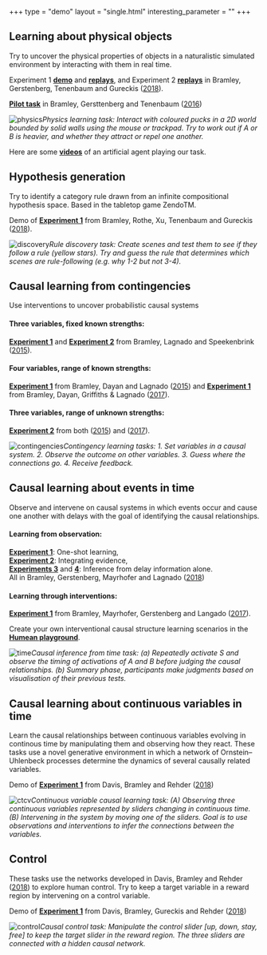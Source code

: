+++
type =  "demo"
layout = "single.html"
interesting_parameter = ""
+++

## Learning about physical objects

Try to uncover the physical properties of objects in a naturalistic simulated environment by interacting with them in real time.  

 
Experiment 1  [**demo**](https://neilrbramley.com/experiments/apl/e1/demo.html) and [**replays**](https://neilrbramley.com/experiments/apl/e1/replays.html), and 
Experiment 2 [**replays**](https://neilrbramley.com/experiments/apl/e2/replays.html) 
in Bramley, Gerstenberg, Tenenbaum and Gureckis ([2018](../pdfs/bramley2018physics.pdf)).  

[**Pilot task**](http://www.ucl.ac.uk/lagnado-lab/experiments/neil/apl/exp_1/demo.html) in Bramley, Gersttenberg and Tenenbaum ([2016](../pdfs/bramley2016natural))  


![**physics**](../img/tasks/physics.jpg)*Physics learning task: Interact with coloured pucks in a 2D world bounded by solid walls using the mouse or trackpad.  Try to work out if A or B is heavier, and whether they attract or repel one another.*

Here are some [**videos**](https://github.com/allenlsj/physics_world_rl/tree/master/sample_videos) of an artificial agent playing our task.

## Hypothesis generation

Try to identify a category rule drawn from an infinite compositional hypothesis space.  Based in the tabletop game ZendoTM.

Demo of [**Experiment 1**](https://neilrbramley.com/experiments/zendo/main.html) from Bramley, Rothe, Xu, Tenenbaum and Gureckis ([2018](../pdfs/bramley2018zendo.pdf)).

![discovery](../img/tasks/discovery.jpg)*Rule discovery task:   Create scenes and test them to see if they follow a rule (yellow stars).  Try and guess the rule that determines which scenes are rule-following (e.g. why 1-2 but not 3-4).*

## Causal learning from contingencies

Use interventions to uncover probabilistic causal systems

#### Three variables, fixed known strengths:
[**Experiment 1**](https://www.ucl.ac.uk/lagnado-lab/experiments/neil/exp1/exp1_demo.html) and
[**Experiment 2**](https://www.ucl.ac.uk/lagnado-lab/experiments/neil/exp2/exp_2.html)
from Bramley, Lagnado and Speekenbrink ([2015](../pdfs/bramley2015cfs.pdf)).

#### Four variables, range of known strengths:
[**Experiment 1**](http://www.ucl.ac.uk/lagnado-lab/experiments/neil/exp3/second_run/exp_3.html) from Bramley, Dayan and Lagnado ([2015](/pdfs/bramley2015staying.pdf)) and 
[**Experiment 1**](http://www.ucl.ac.uk/lagnado-lab/experiments/neil/exp3/exp_3_demo.html) from Bramley, Dayan, Griffiths & Lagnado ([2017](../pdfs/bramley2017neurath.pdf)).
#### Three variables, range of unknown strengths:
[**Experiment 2**](http://www.ucl.ac.uk/lagnado-lab/experiments/neil/exp4/exp_4_full.html) from both ([2015](pdfs/bramley2015staying.pdf)) and ([2017](../pdfs/bramley2017neurath.pdf)).

![contingencies](../img/tasks/contingencies.jpg)*Contingency learning tasks: 1. Set variables in a causal system. 2. Observe the outcome on other variables. 3. Guess where the connections go. 4. Receive feedback.*

## Causal learning about events in time

Observe and intervene on causal systems in which events occur and cause one another with delays with the goal of identifying the causal relationships.

#### Learning from observation:

[**Experiment 1**](https://www.ucl.ac.uk/lagnado-lab/experiments/neil/cati/cati_2.html): One-shot learning,  
[**Experiment 2**](https://www.ucl.ac.uk/lagnado-lab/experiments/neil/cati/cati_4.html): Integrating evidence,  
[**Experiments 3**](https://www.ucl.ac.uk/lagnado-lab/experiments/neil/cati/cati_6/cati_6.html) and
[**4**](https://www.ucl.ac.uk/lagnado-lab/experiments/neil/cati/cati_6/cati_6.html): Inference from delay information alone.  
All in Bramley, Gerstenberg, Mayrhofer and Lagnado ([2018](../pdfs/bramley2018time.pdf))

#### Learning through interventions:

[**Experiment 1**](http://neilbramley.github.io/experiments/it/experiment_1/exp1.html) from Bramley, Mayrhofer, Gerstenberg and Langado ([2017](../pdfs/bramley2017dynamic.pdf)).

Create your own interventional causal structure learning scenarios in the 
[**Humean playground**](http://neilbramley.github.io/experiments/it/demo/demo.html).

![time](../img/tasks/time.jpg)*Causal inference from time task: (a) Repeatedly activate S and observe the timing of activations of A and B before judging the causal relationships. (b) Summary phase, participants make judgments based on visualisation of their previous tests.*

## Causal learning about continuous variables in time



Learn the causal relationships between continuous variables evolving in continous time by manipulating them and observing how they react.  These tasks use a novel generative environment in which a network of Ornstein–Uhlenbeck processes determine the dynamics of several causally related variables.

Demo of [**Experiment 1**](https://neilrbramley.com/experiments/ctcv/demo.html) from Davis, Bramley and Rehder ([2018](../pdfs/davis2018ctcv.pdf))

![ctcv](../img/tasks/ctcv.jpg)*Continuous variable causal learning task: (A) Observing three continuous variables represented by sliders changing in continuous time.  (B) Intervening in the system by moving one of the sliders.  Goal is to use observations and interventions to infer the connections between the variables.*

## Control

These tasks use the networks developed in Davis, Bramley and Rehder ([2018](pdfs/davis2018ctcv.pdf)) to explore human control.  Try to keep a target variable in a reward region by intervening on a control variable.

Demo of [**Experiment 1**](https://neilrbramley.com/experiments/control/demo.html) from Davis, Bramley, Gureckis and Rehder ([2018](../pdfs/davis2018control.pdf))

![control](../img/tasks/control.jpg)*Causal control task:  Manipulate the control slider [up, down, stay, free] to keep the target slider in the reward region.  The three sliders are connected with a hidden causal network.*

